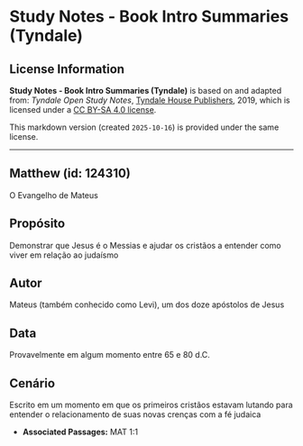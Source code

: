# Study Notes - Book Intro Summaries (Tyndale)

## License Information

**Study Notes - Book Intro Summaries (Tyndale)** is based on and adapted from: _Tyndale Open Study Notes_, [Tyndale House Publishers](https://tyndaleopenresources.com/), 2019, which is licensed under a [CC BY-SA 4.0 license](https://creativecommons.org/licenses/by-sa/4.0/legalcode.en).

This markdown version (created `2025-10-16`) is provided under the same license.



--------------------------------

## Matthew (id: 124310)

O Evangelho de Mateus

Propósito
---------

Demonstrar que Jesus é o Messias e ajudar os cristãos a entender como viver em relação ao judaísmo

Autor
-----

Mateus (também conhecido como Levi), um dos doze apóstolos de Jesus

Data
----

Provavelmente em algum momento entre 65 e 80 d.C.

Cenário
-------

Escrito em um momento em que os primeiros cristãos estavam lutando para entender o relacionamento de suas novas crenças com a fé judaica

* **Associated Passages:** MAT 1:1


